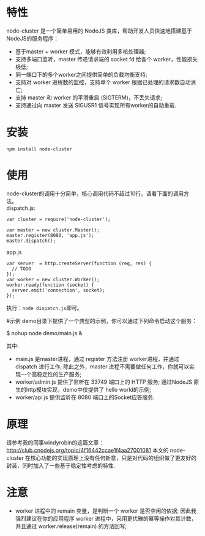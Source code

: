 # 特性

node-cluster 是一个简单易用的 NodeJS 类库，帮助开发人员快速地搭建基于NodeJS的服务程序：

* 基于master + worker 模式，能够有效利用多核处理器;
* 支持多端口监听，master 传递请求端的 socket fd 给各个 worker，性能损失极低;
* 同一端口下的多个worker之间提供简单的负载均衡支持;
* 支持对 worker 进程数的监控，支持单个 worker 根据已处理的请求数自动消亡;
* 支持 master 和 worker 的平滑重启 (SIGTERM)，不丢失请求;
* 支持通过向 master 发送 SIGUSR1 信号实现所有worker的自动重载.

# 安装
`npm install node-cluster`
# 使用
node-cluster的调用十分简单，核心调用代码不超过10行。请看下面的调用方法。  
dispatch.js:

    var cluster = require('node-cluster');

    var master = new cluster.Master();
    master.register(8080, 'app.js');
    master.dispatch();

app.js

    var server  = http.createServer(function (req, res) {
      // TODO
    });
    var worker = new cluster.Worker();
    worker.ready(function (socket) {
      server.emit('connection', socket);
    });

执行：`node dispatch.js`即可。

#示例
demo目录下提供了一个典型的示例，你可以通过下列命令启动这个服务：

  $ nohup node demo/main.js &

其中:

* main.js 是master进程，通过 register 方法注册 worker进程，并通过 dispatch 进行工作; 除此之外，master 进程不需要做任何工作，你就可以实现一个高稳定性的生产服务;
* worker/admin.js 提供了监听在 33749 端口上的 HTTP 服务; 通过NodeJS 原生的http模块实现，demo中仅提供了 hello world的示例;
* worker/api.js 提供监听在 8080 端口上的Socket应答服务.

# 原理

请参考我的同事windyrobin的这篇文章：
http://club.cnodejs.org/topic/4f16442ccae1f4aa27001081 
本文的 node-cluster 在核心功能的实现原理上没有任何新意，只是对代码的组织做了更友好的封装，同时加入了一些基于稳定性考虑的特性.

# 注意

* worker 进程中的 remain 变量，是判断一个 worker 是否空闲的依据; 因此我强烈建议在你的应用程序 worker 进程中，采用更优雅的幂等操作对其计数，并且通过 worker.release(remain) 的方法回写;

